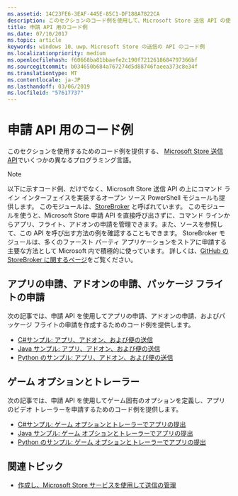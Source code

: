 ```yaml
---
ms.assetid: 14C23FE6-3EAF-445E-85C1-DF188A7822CA
description: このセクションのコード例を使用して、Microsoft Store 送信 API の使用について説明します。
title: 申請 API 用のコード例
ms.date: 07/10/2017
ms.topic: article
keywords: windows 10、uwp、Microsoft Store の送信の API のコード例
ms.localizationpriority: medium
ms.openlocfilehash: f60668ba81bbaefe2c190f7212618684797366bf
ms.sourcegitcommit: b034650b684a767274d5d88746faeea373c8e34f
ms.translationtype: MT
ms.contentlocale: ja-JP
ms.lasthandoff: 03/06/2019
ms.locfileid: "57617737"
---
```

# <a name="code-examples-for-the-submission-api"></a>申請 API 用のコード例

このセクションを使用するためのコード例を提供する、 [Microsoft Store 送信 API](create-and-manage-submissions-using-windows-store-services.md)でいくつかの異なるプログラミング言語。

> [!NOTE]
> 以下に示すコード例、だけでなく、Microsoft Store 送信 API の上にコマンド ライン インターフェイスを実装するオープン ソース PowerShell モジュールも提供します。 このモジュールは、[StoreBroker](https://aka.ms/storebroker) と呼ばれています。 このモジュールを使うと、Microsoft Store 申請 API を直接呼び出さずに、コマンド ラインからアプリ、フライト、アドオンの申請を管理できます。また、ソースを参照して、この API を呼び出す方法の例を確認することもできます。 StoreBroker モジュールは、多くのファースト パーティ アプリケーションをストアに申請する主要な方法として Microsoft 内で積極的に使っています。 詳しくは、[GitHub の StoreBroker に関するページ](https://aka.ms/storebroker)をご覧ください。

## <a name="app-submissions-add-on-submissions-and-package-flight-submissions"></a>アプリの申請、アドオンの申請、パッケージ フライトの申請

次の記事では、申請 API を使用してアプリの申請、アドオンの申請、およびパッケージ フライトの申請を作成するためのコード例を提供します。

* [C#サンプル: アプリ、アドオン、および便の送信](csharp-code-examples-for-the-windows-store-submission-api.md)
* [Java サンプル: アプリ、アドオン、および便の送信](java-code-examples-for-the-windows-store-submission-api.md)
* [Python のサンプル: アプリ、アドオン、および便の送信](python-code-examples-for-the-windows-store-submission-api.md)

## <a name="game-options-and-trailers"></a>ゲーム オプションとトレーラー

次の記事では、申請 API を使用してゲーム固有のオプションを定義し、アプリのビデオ トレーラーを申請するためのコード例を提供します。

* [C#サンプル: ゲーム オプションとトレーラーでアプリの提出](csharp-code-examples-for-submissions-game-options-and-trailers.md)
* [Java サンプル: ゲーム オプションとトレーラーでアプリの提出](java-code-examples-for-submissions-game-options-and-trailers.md)
* [Python のサンプル: ゲーム オプションとトレーラーでアプリの提出](python-code-examples-for-submissions-game-options-and-trailers.md)

## <a name="related-topics"></a>関連トピック

* [作成し、Microsoft Store サービスを使用して送信の管理](create-and-manage-submissions-using-windows-store-services.md)

